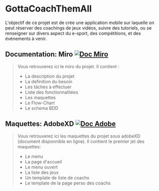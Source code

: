 # GottaCoachThemAll
L'objectif de ce projet est de crée une application mobile sur laquelle on peut réserver des coachings de jeux vidéos, suivre des tutoriels, ou se renseigner sur divers aspect du e-sport, des compétitions, et des évènements à venir.

## Documentation: Miro [![Doc Miro](https://img.shields.io/static/v1?label=Documentation&message=Miro&color=yellow)](https://miro.com/app/board/o9J_lVUmVv4=/)

>Vous retrouverez ici le miro du projet.
> Il contient : 
>  - La description du projet
>  - La definition du besoin
>  - Les tâches à effectuer
>  - Liste des fonctionnalitées
>  - Les maquettes
>  - Le Flow-Chart
>  - Le schema BDD


## Maquettes: AdobeXD [![Doc Adobe](https://img.shields.io/static/v1?label=Documentation&message=Miro&color=yellow)](https://xd.adobe.com/view/a4bce071-752a-4a9e-9272-f13f8791b708-f1ef/)

>Vous retrouverez ici les maquettes du projet sous adobeXD (document disponnible en ligne).
> Il contient le premier jet des maquettes: 
>  - Le menu
>  - La page d'accueil
>  - Le menu ouvert
>  - La liste des jeux
>  - Un template de liste de coachs
>  - Le template de la page perso des coachs

